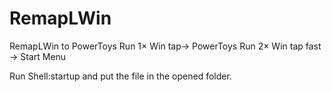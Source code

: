 # RemapLWin
RemapLWin to PowerToys Run
1× Win tap-> PowerToys Run
2× Win tap fast -> Start Menu

Run Shell:startup and put the file in the opened folder.
